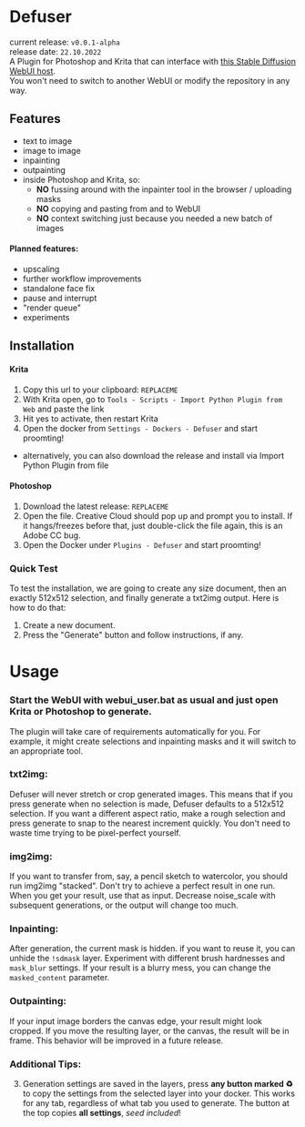 # Defuser

current release: `v0.0.1-alpha`
<br/>
release date: `22.10.2022`
<br/>
A Plugin for Photoshop and Krita that can interface with [this Stable Diffusion WebUI host](https://github.com/AUTOMATIC1111/stable-diffusion-webui). 
<br/>You won't need to switch to another WebUI or modify the repository in any way.

## Features
* text to image
* image to image
* inpainting
* outpainting
* inside Photoshop and Krita, so:
    * __NO__ fussing around with the inpainter tool in the browser / uploading masks
    * __NO__ copying and pasting from and to WebUI
    * __NO__ context switching just because you needed a new batch of images

#### Planned features:
* upscaling
* further workflow improvements
* standalone face fix
* pause and interrupt
* "render queue"
* experiments

## Installation

#### Krita
1. Copy this url to your clipboard: `REPLACEME`
2. With Krita open, go to `Tools - Scripts - Import Python Plugin from Web` and paste the link
3. Hit yes to activate, then restart Krita
4. Open the docker from `Settings - Dockers - Defuser` and start proomting!

* alternatively, you can also download the release and install via Import Python Plugin from file

#### Photoshop
1. Download the latest release: `REPLACEME`
2. Open the file. Creative Cloud should pop up and prompt you to install. If it hangs/freezes before that, just double-click the file again, this is an Adobe CC bug.
3. Open the Docker under `Plugins - Defuser` and start proomting!

### Quick Test
To test the installation, we are going to create any size document, then an exactly 512x512 selection, and finally generate a txt2img output. Here is how to do that:

1. Create a new document.
2. Press the "Generate" button and follow instructions, if any.
# Usage

### Start the WebUI with webui_user.bat as usual and just open Krita or Photoshop to generate.
The plugin will take care of requirements automatically for you. For example, it might create selections and inpainting masks and it will switch to an appropriate tool.

### txt2img:
Defuser will never stretch or crop generated images. This means that if you press generate when no selection is made, Defuser defaults to a 512x512 selection. If you want a different aspect ratio, make a rough selection and press generate to snap to the nearest increment quickly. You don't need to waste time trying to be pixel-perfect yourself.

### img2img:
If you want to transfer from, say, a pencil sketch to watercolor, you should run
img2img "stacked". Don't try to achieve a perfect result in one run. When you get your result, use that as input. Decrease noise_scale with subsequent generations, or the output will change too much.

### Inpainting:
After generation, the current mask is hidden. if you want to reuse it, you can unhide the `!sdmask` layer.
Experiment with different brush hardnesses and `mask_blur` settings. If your result is a blurry mess, you can change the `masked_content` parameter.

### Outpainting:
If your input image borders the canvas edge, your result might look cropped. If you move the resulting layer, or the canvas, the result will be in frame. This behavior will be improved in a future release.

### Additional Tips:

3. Generation settings are saved in the layers, press __any button marked ♻️__ to copy the settings from the selected layer into your docker. This works for any tab, regardless of what tab you used to generate. The button at the top copies __all settings__, _seed included_!
